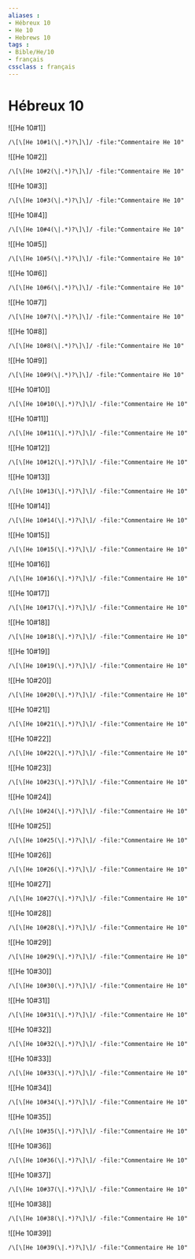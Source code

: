 ```yaml
---
aliases : 
- Hébreux 10
- He 10
- Hebrews 10
tags : 
- Bible/He/10
- français
cssclass : français
---
```


# Hébreux 10

![[He 10#1]]

```query
/\[\[He 10#1(\|.*)?\]\]/ -file:"Commentaire He 10"
```

![[He 10#2]]

```query
/\[\[He 10#2(\|.*)?\]\]/ -file:"Commentaire He 10"
```

![[He 10#3]]

```query
/\[\[He 10#3(\|.*)?\]\]/ -file:"Commentaire He 10"
```

![[He 10#4]]

```query
/\[\[He 10#4(\|.*)?\]\]/ -file:"Commentaire He 10"
```

![[He 10#5]]

```query
/\[\[He 10#5(\|.*)?\]\]/ -file:"Commentaire He 10"
```

![[He 10#6]]

```query
/\[\[He 10#6(\|.*)?\]\]/ -file:"Commentaire He 10"
```

![[He 10#7]]

```query
/\[\[He 10#7(\|.*)?\]\]/ -file:"Commentaire He 10"
```

![[He 10#8]]

```query
/\[\[He 10#8(\|.*)?\]\]/ -file:"Commentaire He 10"
```

![[He 10#9]]

```query
/\[\[He 10#9(\|.*)?\]\]/ -file:"Commentaire He 10"
```

![[He 10#10]]

```query
/\[\[He 10#10(\|.*)?\]\]/ -file:"Commentaire He 10"
```

![[He 10#11]]

```query
/\[\[He 10#11(\|.*)?\]\]/ -file:"Commentaire He 10"
```

![[He 10#12]]

```query
/\[\[He 10#12(\|.*)?\]\]/ -file:"Commentaire He 10"
```

![[He 10#13]]

```query
/\[\[He 10#13(\|.*)?\]\]/ -file:"Commentaire He 10"
```

![[He 10#14]]

```query
/\[\[He 10#14(\|.*)?\]\]/ -file:"Commentaire He 10"
```

![[He 10#15]]

```query
/\[\[He 10#15(\|.*)?\]\]/ -file:"Commentaire He 10"
```

![[He 10#16]]

```query
/\[\[He 10#16(\|.*)?\]\]/ -file:"Commentaire He 10"
```

![[He 10#17]]

```query
/\[\[He 10#17(\|.*)?\]\]/ -file:"Commentaire He 10"
```

![[He 10#18]]

```query
/\[\[He 10#18(\|.*)?\]\]/ -file:"Commentaire He 10"
```

![[He 10#19]]

```query
/\[\[He 10#19(\|.*)?\]\]/ -file:"Commentaire He 10"
```

![[He 10#20]]

```query
/\[\[He 10#20(\|.*)?\]\]/ -file:"Commentaire He 10"
```

![[He 10#21]]

```query
/\[\[He 10#21(\|.*)?\]\]/ -file:"Commentaire He 10"
```

![[He 10#22]]

```query
/\[\[He 10#22(\|.*)?\]\]/ -file:"Commentaire He 10"
```

![[He 10#23]]

```query
/\[\[He 10#23(\|.*)?\]\]/ -file:"Commentaire He 10"
```

![[He 10#24]]

```query
/\[\[He 10#24(\|.*)?\]\]/ -file:"Commentaire He 10"
```

![[He 10#25]]

```query
/\[\[He 10#25(\|.*)?\]\]/ -file:"Commentaire He 10"
```

![[He 10#26]]

```query
/\[\[He 10#26(\|.*)?\]\]/ -file:"Commentaire He 10"
```

![[He 10#27]]

```query
/\[\[He 10#27(\|.*)?\]\]/ -file:"Commentaire He 10"
```

![[He 10#28]]

```query
/\[\[He 10#28(\|.*)?\]\]/ -file:"Commentaire He 10"
```

![[He 10#29]]

```query
/\[\[He 10#29(\|.*)?\]\]/ -file:"Commentaire He 10"
```

![[He 10#30]]

```query
/\[\[He 10#30(\|.*)?\]\]/ -file:"Commentaire He 10"
```

![[He 10#31]]

```query
/\[\[He 10#31(\|.*)?\]\]/ -file:"Commentaire He 10"
```

![[He 10#32]]

```query
/\[\[He 10#32(\|.*)?\]\]/ -file:"Commentaire He 10"
```

![[He 10#33]]

```query
/\[\[He 10#33(\|.*)?\]\]/ -file:"Commentaire He 10"
```

![[He 10#34]]

```query
/\[\[He 10#34(\|.*)?\]\]/ -file:"Commentaire He 10"
```

![[He 10#35]]

```query
/\[\[He 10#35(\|.*)?\]\]/ -file:"Commentaire He 10"
```

![[He 10#36]]

```query
/\[\[He 10#36(\|.*)?\]\]/ -file:"Commentaire He 10"
```

![[He 10#37]]

```query
/\[\[He 10#37(\|.*)?\]\]/ -file:"Commentaire He 10"
```

![[He 10#38]]

```query
/\[\[He 10#38(\|.*)?\]\]/ -file:"Commentaire He 10"
```

![[He 10#39]]

```query
/\[\[He 10#39(\|.*)?\]\]/ -file:"Commentaire He 10"
```

